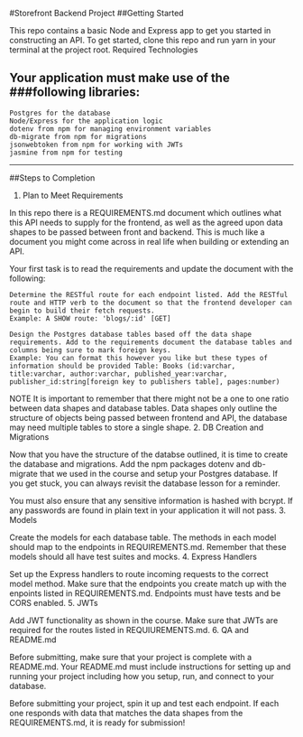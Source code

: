 #Storefront Backend Project
##Getting Started

This repo contains a basic Node and Express app to get you started in constructing an API. To get started, clone this repo and run yarn in your terminal at the project root.
Required Technologies

Your application must make use of the ###following libraries:
---
    Postgres for the database
    Node/Express for the application logic
    dotenv from npm for managing environment variables
    db-migrate from npm for migrations
    jsonwebtoken from npm for working with JWTs
    jasmine from npm for testing
---
##Steps to Completion
1. Plan to Meet Requirements

In this repo there is a REQUIREMENTS.md document which outlines what this API needs to supply for the frontend, as well as the agreed upon data shapes to be passed between front and backend. This is much like a document you might come across in real life when building or extending an API.

Your first task is to read the requirements and update the document with the following:

    Determine the RESTful route for each endpoint listed. Add the RESTful route and HTTP verb to the document so that the frontend developer can begin to build their fetch requests.
    Example: A SHOW route: 'blogs/:id' [GET]

    Design the Postgres database tables based off the data shape requirements. Add to the requirements document the database tables and columns being sure to mark foreign keys.
    Example: You can format this however you like but these types of information should be provided Table: Books (id:varchar, title:varchar, author:varchar, published_year:varchar, publisher_id:string[foreign key to publishers table], pages:number)

NOTE It is important to remember that there might not be a one to one ratio between data shapes and database tables. Data shapes only outline the structure of objects being passed between frontend and API, the database may need multiple tables to store a single shape.
2. DB Creation and Migrations

Now that you have the structure of the databse outlined, it is time to create the database and migrations. Add the npm packages dotenv and db-migrate that we used in the course and setup your Postgres database. If you get stuck, you can always revisit the database lesson for a reminder.

You must also ensure that any sensitive information is hashed with bcrypt. If any passwords are found in plain text in your application it will not pass.
3. Models

Create the models for each database table. The methods in each model should map to the endpoints in REQUIREMENTS.md. Remember that these models should all have test suites and mocks.
4. Express Handlers

Set up the Express handlers to route incoming requests to the correct model method. Make sure that the endpoints you create match up with the enpoints listed in REQUIREMENTS.md. Endpoints must have tests and be CORS enabled.
5. JWTs

Add JWT functionality as shown in the course. Make sure that JWTs are required for the routes listed in REQUIUREMENTS.md.
6. QA and README.md

Before submitting, make sure that your project is complete with a README.md. Your README.md must include instructions for setting up and running your project including how you setup, run, and connect to your database.

Before submitting your project, spin it up and test each endpoint. If each one responds with data that matches the data shapes from the REQUIREMENTS.md, it is ready for submission!